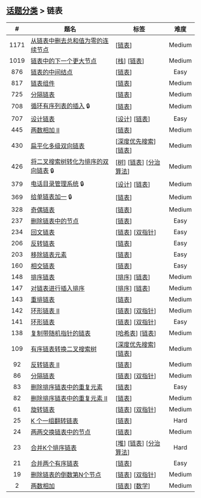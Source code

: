<!--|This file generated by command(leetcode tag); DO NOT EDIT.            |-->
<!--+----------------------------------------------------------------------+-->
<!--|@author    Openset <openset.wang@gmail.com>                           |-->
<!--|@link      https://github.com/openset                                 |-->
<!--|@home      https://github.com/openset/leetcode                        |-->
<!--+----------------------------------------------------------------------+-->

## [话题分类](https://github.com/openset/leetcode/blob/master/tag/README.md) > 链表

| # | 题名 | 标签 | 难度 |
| :-: | - | - | :-: |
| 1171 | [从链表中删去总和值为零的连续节点](https://github.com/openset/leetcode/tree/master/problems/remove-zero-sum-consecutive-nodes-from-linked-list) | [[链表](https://github.com/openset/leetcode/tree/master/tag/linked-list/README.md)]  | Medium |
| 1019 | [链表中的下一个更大节点](https://github.com/openset/leetcode/tree/master/problems/next-greater-node-in-linked-list) | [[栈](https://github.com/openset/leetcode/tree/master/tag/stack/README.md)] [[链表](https://github.com/openset/leetcode/tree/master/tag/linked-list/README.md)]  | Medium |
| 876 | [链表的中间结点](https://github.com/openset/leetcode/tree/master/problems/middle-of-the-linked-list) | [[链表](https://github.com/openset/leetcode/tree/master/tag/linked-list/README.md)]  | Easy |
| 817 | [链表组件](https://github.com/openset/leetcode/tree/master/problems/linked-list-components) | [[链表](https://github.com/openset/leetcode/tree/master/tag/linked-list/README.md)]  | Medium |
| 725 | [分隔链表](https://github.com/openset/leetcode/tree/master/problems/split-linked-list-in-parts) | [[链表](https://github.com/openset/leetcode/tree/master/tag/linked-list/README.md)]  | Medium |
| 708 | [循环有序列表的插入](https://github.com/openset/leetcode/tree/master/problems/insert-into-a-cyclic-sorted-list) 🔒 | [[链表](https://github.com/openset/leetcode/tree/master/tag/linked-list/README.md)]  | Medium |
| 707 | [设计链表](https://github.com/openset/leetcode/tree/master/problems/design-linked-list) | [[设计](https://github.com/openset/leetcode/tree/master/tag/design/README.md)] [[链表](https://github.com/openset/leetcode/tree/master/tag/linked-list/README.md)]  | Easy |
| 445 | [两数相加 II](https://github.com/openset/leetcode/tree/master/problems/add-two-numbers-ii) | [[链表](https://github.com/openset/leetcode/tree/master/tag/linked-list/README.md)]  | Medium |
| 430 | [扁平化多级双向链表](https://github.com/openset/leetcode/tree/master/problems/flatten-a-multilevel-doubly-linked-list) | [[深度优先搜索](https://github.com/openset/leetcode/tree/master/tag/depth-first-search/README.md)] [[链表](https://github.com/openset/leetcode/tree/master/tag/linked-list/README.md)]  | Medium |
| 426 | [将二叉搜索树转化为排序的双向链表](https://github.com/openset/leetcode/tree/master/problems/convert-binary-search-tree-to-sorted-doubly-linked-list) 🔒 | [[树](https://github.com/openset/leetcode/tree/master/tag/tree/README.md)] [[链表](https://github.com/openset/leetcode/tree/master/tag/linked-list/README.md)] [[分治算法](https://github.com/openset/leetcode/tree/master/tag/divide-and-conquer/README.md)]  | Medium |
| 379 | [电话目录管理系统](https://github.com/openset/leetcode/tree/master/problems/design-phone-directory) 🔒 | [[设计](https://github.com/openset/leetcode/tree/master/tag/design/README.md)] [[链表](https://github.com/openset/leetcode/tree/master/tag/linked-list/README.md)]  | Medium |
| 369 | [给单链表加一](https://github.com/openset/leetcode/tree/master/problems/plus-one-linked-list) 🔒 | [[链表](https://github.com/openset/leetcode/tree/master/tag/linked-list/README.md)]  | Medium |
| 328 | [奇偶链表](https://github.com/openset/leetcode/tree/master/problems/odd-even-linked-list) | [[链表](https://github.com/openset/leetcode/tree/master/tag/linked-list/README.md)]  | Medium |
| 237 | [删除链表中的节点](https://github.com/openset/leetcode/tree/master/problems/delete-node-in-a-linked-list) | [[链表](https://github.com/openset/leetcode/tree/master/tag/linked-list/README.md)]  | Easy |
| 234 | [回文链表](https://github.com/openset/leetcode/tree/master/problems/palindrome-linked-list) | [[链表](https://github.com/openset/leetcode/tree/master/tag/linked-list/README.md)] [[双指针](https://github.com/openset/leetcode/tree/master/tag/two-pointers/README.md)]  | Easy |
| 206 | [反转链表](https://github.com/openset/leetcode/tree/master/problems/reverse-linked-list) | [[链表](https://github.com/openset/leetcode/tree/master/tag/linked-list/README.md)]  | Easy |
| 203 | [移除链表元素](https://github.com/openset/leetcode/tree/master/problems/remove-linked-list-elements) | [[链表](https://github.com/openset/leetcode/tree/master/tag/linked-list/README.md)]  | Easy |
| 160 | [相交链表](https://github.com/openset/leetcode/tree/master/problems/intersection-of-two-linked-lists) | [[链表](https://github.com/openset/leetcode/tree/master/tag/linked-list/README.md)]  | Easy |
| 148 | [排序链表](https://github.com/openset/leetcode/tree/master/problems/sort-list) | [[排序](https://github.com/openset/leetcode/tree/master/tag/sort/README.md)] [[链表](https://github.com/openset/leetcode/tree/master/tag/linked-list/README.md)]  | Medium |
| 147 | [对链表进行插入排序](https://github.com/openset/leetcode/tree/master/problems/insertion-sort-list) | [[排序](https://github.com/openset/leetcode/tree/master/tag/sort/README.md)] [[链表](https://github.com/openset/leetcode/tree/master/tag/linked-list/README.md)]  | Medium |
| 143 | [重排链表](https://github.com/openset/leetcode/tree/master/problems/reorder-list) | [[链表](https://github.com/openset/leetcode/tree/master/tag/linked-list/README.md)]  | Medium |
| 142 | [环形链表 II](https://github.com/openset/leetcode/tree/master/problems/linked-list-cycle-ii) | [[链表](https://github.com/openset/leetcode/tree/master/tag/linked-list/README.md)] [[双指针](https://github.com/openset/leetcode/tree/master/tag/two-pointers/README.md)]  | Medium |
| 141 | [环形链表](https://github.com/openset/leetcode/tree/master/problems/linked-list-cycle) | [[链表](https://github.com/openset/leetcode/tree/master/tag/linked-list/README.md)] [[双指针](https://github.com/openset/leetcode/tree/master/tag/two-pointers/README.md)]  | Easy |
| 138 | [复制带随机指针的链表](https://github.com/openset/leetcode/tree/master/problems/copy-list-with-random-pointer) | [[哈希表](https://github.com/openset/leetcode/tree/master/tag/hash-table/README.md)] [[链表](https://github.com/openset/leetcode/tree/master/tag/linked-list/README.md)]  | Medium |
| 109 | [有序链表转换二叉搜索树](https://github.com/openset/leetcode/tree/master/problems/convert-sorted-list-to-binary-search-tree) | [[深度优先搜索](https://github.com/openset/leetcode/tree/master/tag/depth-first-search/README.md)] [[链表](https://github.com/openset/leetcode/tree/master/tag/linked-list/README.md)]  | Medium |
| 92 | [反转链表 II](https://github.com/openset/leetcode/tree/master/problems/reverse-linked-list-ii) | [[链表](https://github.com/openset/leetcode/tree/master/tag/linked-list/README.md)]  | Medium |
| 86 | [分隔链表](https://github.com/openset/leetcode/tree/master/problems/partition-list) | [[链表](https://github.com/openset/leetcode/tree/master/tag/linked-list/README.md)] [[双指针](https://github.com/openset/leetcode/tree/master/tag/two-pointers/README.md)]  | Medium |
| 83 | [删除排序链表中的重复元素](https://github.com/openset/leetcode/tree/master/problems/remove-duplicates-from-sorted-list) | [[链表](https://github.com/openset/leetcode/tree/master/tag/linked-list/README.md)]  | Easy |
| 82 | [删除排序链表中的重复元素 II](https://github.com/openset/leetcode/tree/master/problems/remove-duplicates-from-sorted-list-ii) | [[链表](https://github.com/openset/leetcode/tree/master/tag/linked-list/README.md)]  | Medium |
| 61 | [旋转链表](https://github.com/openset/leetcode/tree/master/problems/rotate-list) | [[链表](https://github.com/openset/leetcode/tree/master/tag/linked-list/README.md)] [[双指针](https://github.com/openset/leetcode/tree/master/tag/two-pointers/README.md)]  | Medium |
| 25 | [K 个一组翻转链表](https://github.com/openset/leetcode/tree/master/problems/reverse-nodes-in-k-group) | [[链表](https://github.com/openset/leetcode/tree/master/tag/linked-list/README.md)]  | Hard |
| 24 | [两两交换链表中的节点](https://github.com/openset/leetcode/tree/master/problems/swap-nodes-in-pairs) | [[链表](https://github.com/openset/leetcode/tree/master/tag/linked-list/README.md)]  | Medium |
| 23 | [合并K个排序链表](https://github.com/openset/leetcode/tree/master/problems/merge-k-sorted-lists) | [[堆](https://github.com/openset/leetcode/tree/master/tag/heap/README.md)] [[链表](https://github.com/openset/leetcode/tree/master/tag/linked-list/README.md)] [[分治算法](https://github.com/openset/leetcode/tree/master/tag/divide-and-conquer/README.md)]  | Hard |
| 21 | [合并两个有序链表](https://github.com/openset/leetcode/tree/master/problems/merge-two-sorted-lists) | [[链表](https://github.com/openset/leetcode/tree/master/tag/linked-list/README.md)]  | Easy |
| 19 | [删除链表的倒数第N个节点](https://github.com/openset/leetcode/tree/master/problems/remove-nth-node-from-end-of-list) | [[链表](https://github.com/openset/leetcode/tree/master/tag/linked-list/README.md)] [[双指针](https://github.com/openset/leetcode/tree/master/tag/two-pointers/README.md)]  | Medium |
| 2 | [两数相加](https://github.com/openset/leetcode/tree/master/problems/add-two-numbers) | [[链表](https://github.com/openset/leetcode/tree/master/tag/linked-list/README.md)] [[数学](https://github.com/openset/leetcode/tree/master/tag/math/README.md)]  | Medium |
